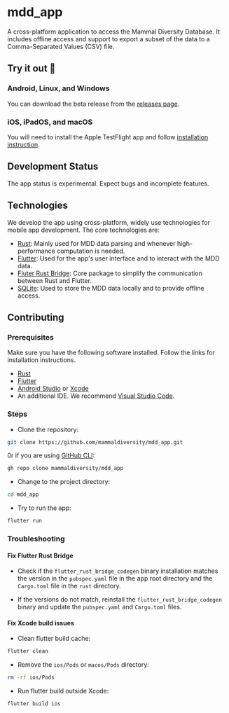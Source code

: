 # mdd_app

A cross-platform application to access the Mammal Diversity Database. It includes offline access and support to export a subset of the data to a Comma-Separated Values (CSV) file.

## Try it out 🚀

### Android, Linux, and Windows

You can download the beta release from the [releases page](https://github.com/mammaldiversity/mdd_app/releases).

### iOS, iPadOS, and macOS

You will need to install the Apple TestFlight app and follow [installation instruction](https://testflight.apple.com/join/FXGXyw5e).

## Development Status

The app status is experimental. Expect bugs and incomplete features.

## Technologies

We develop the app using cross-platform, widely use technologies for mobile app development. The core technologies are:

- [Rust](https://www.rust-lang.org/): Mainly used for MDD data parsing and whenever high-performance computation is needed.
- [Flutter](https://flutter.dev/): Used for the app's user interface and to interact with the MDD data.
- [Fluter Rust Bridge](https://cjycode.com/flutter_rust_bridge/): Core package to simplify the communication between Rust and Flutter.
- [SQLite](https://www.sqlite.org/index.html): Used to store the MDD data locally and to provide offline access.

## Contributing

### Prerequisites

Make sure you have the following software installed. Follow the links for installation instructions.

- [Rust](https://www.rust-lang.org/tools/install)
- [Flutter](https://flutter.dev/docs/get-started/install)
- [Android Studio](https://developer.android.com/studio) or [Xcode](https://developer.apple.com/xcode/)
- An additional IDE. We recommend [Visual Studio Code](https://code.visualstudio.com/).

### Steps

- Clone the repository:

```bash
git clone https://github.com/mammaldiversity/mdd_app.git
```

0r if you are using [GitHub CLI](https://cli.github.com/):

```bash
gh repo clone mammaldiversity/mdd_app
```

- Change to the project directory:

```bash
cd mdd_app
```

- Try to run the app:

```bash
flutter run
```

### Troubleshooting

#### Fix Flutter Rust Bridge

- Check if the `flutter_rust_bridge_codegen` binary installation matches the version in the `pubspec.yaml` file in the app root directory and the `Cargo.toml` file in the `rust` directory.

- If the versions do not match, reinstall the `flutter_rust_bridge_codegen` binary and update the `pubspec.yaml` and `Cargo.toml` files.

#### Fix Xcode build issues

- Clean flutter build cache:

```bash
flutter clean
```

- Remove the `ios/Pods` or `macos/Pods` directory:

```bash
rm -rf ios/Pods
```

- Run flutter build outside Xcode:

```bash
flutter build ios
```
